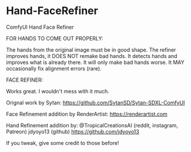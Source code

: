 # Hand-FaceRefiner
ComfyUI Hand Face Refiner


FOR HANDS TO COME OUT PROPERLY:

The hands from the original image must be in good shape. The refiner improves hands, it DOES NOT remake bad hands. It detects hands and improves what is already there. It will only make bad hands worse. It MAY occasionally fix alignment errors (rare).

FACE REFINER:

Works great. I wouldn't mess with it much.




Orignal work by Sytan: https://github.com/SytanSD/Sytan-SDXL-ComfyUI 

Face Refinement addition by RenderArtist: https://renderartist.com 

Hand Refinement addition by:
@TropicalCreationsAI (reddit, instagram, Patreon)
jdyoyo13 (github) https://github.com/jdyoyo13

If you tweak, give some credit to those before!

